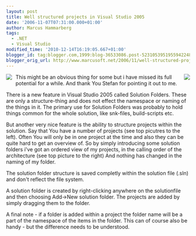 ```yaml
---
layout: post
title: Well structured projects in Visual Studio 2005
date: '2006-11-07T07:31:00.000+01:00'
author: Marcus Hammarberg
tags:
  - .NET
  - Visual Studio
modified_time: '2010-12-14T16:19:05.667+01:00'
blogger_id: tag:blogger.com,1999:blog-36533086.post-5231053951955942248
blogger_orig_url: http://www.marcusoft.net/2006/11/well-structured-projects-in-visual.html
---
```


[<img
src="http://photos1.blogger.com/blogger2/4958/4459/200/project%202.jpg"
style="FLOAT: right; MARGIN: 0px 0px 10px 10px; CURSOR: hand"
data-border="0" />](http://photos1.blogger.com/blogger2/4958/4459/1600/project%202.0.jpg)

<div>

[<img
src="http://photos1.blogger.com/blogger2/4958/4459/200/project%201.jpg"
style="FLOAT: left; MARGIN: 0px 10px 10px 0px; CURSOR: hand"
data-border="0" />](http://photos1.blogger.com/blogger2/4958/4459/1600/project%201.0.jpg)

<div>

[](http://photos1.blogger.com/blogger2/4958/4459/1600/project%202.jpg)

<div>

[](http://photos1.blogger.com/blogger2/4958/4459/1600/project%201.jpg)

<div>

This might be an obvious thing for some but i have missed its full
potential for a while. And thank You Stefan for pointing it out to me.

There is a new feature in Visual Studio 2005 called Solution Folders.
These are only a structure-thing and does not effect the namespace or
naming of the things in it. The primary use for Solution Folders was
probably to hold things common for the whole solution, like snk-files,
build-scripts etc.

But another very nice feature is the ability to structure projects
within the solution. Say that You have a number of projects (see top
picutres to the left). Often You will only be in one project at the time
and also they can be quite hard to get an overview of. So by simply
introducing some solution folders i've got an ordered view of my
projects, in the calling order of the architecture (see top picture to
the right) And nothing has changed in the naming of my folder.

</div>



<div>

The solution folder structure is saved completly within the solution
file (.sln) and don't reflect the file system.

A solution folder is created by right-clicking anywhere on the
solutionfile and then choosing Add-\>New solution folder. The projects
are added by simply dragging them to the folder.

</div>



<div>

A final note - if a folder is added within a project the folder name
will be a part of the namespace of the items in the folder. This can of
course also be handy - but the difference needs to be understood.

</div>

</div>

</div>

</div>
